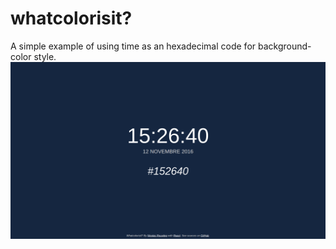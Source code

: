 # whatcolorisit?
A simple example of using time as an hexadecimal code for background-color style.
![Prewiew](public/preview.png)
